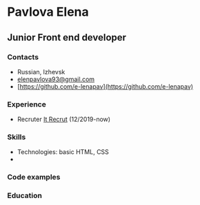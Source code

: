 # Pavlova Elena
## Junior Front end developer
### Contacts
* Russian, Izhevsk
* [elenpavlova93@gmail.com](mailto:elenpavlova93@gmail.com)
* [https://github.com/e-lenapav](https://github.com/e-lenapav)

### Experience
* Recruter [It Recrut](https://it-recruit.ru) (12/2019-now)





### Skills

 * Technologies: basic HTML, CSS
 * 

### Code examples

### Education


